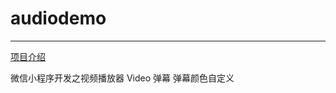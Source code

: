 # audiodemo 
----


[项目介绍](http://www.see-source.com/weixinwidget/detail.html?wid=83)


微信小程序开发之视频播放器 Video 弹幕 弹幕颜色自定义

